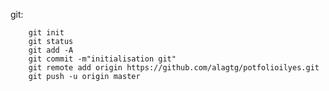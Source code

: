 git:

        git init
        git status
        git add -A
        git commit -m"initialisation git"
        git remote add origin https://github.com/alagtg/potfolioilyes.git
        git push -u origin master


